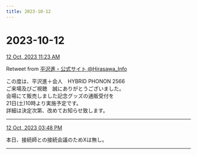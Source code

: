 ```yaml
---
title: 2023-10-12
---
```

# 2023-10-12

[12 Oct, 2023 11:23 AM](https://twitter.com/Hirasawa_Info/status/1712292790900854876#m)

Retweet from [平沢進・公式サイト @Hirasawa_Info](https://twitter.com/Hirasawa_Info)

この度は、平沢進＋会人　HYBRID PHONON 2566  
ご来場及びご視聴　誠にありがとうございました。  
会場にて販売しました記念グッズの通販受付を  
21日(土)10時より実施予定です。  
詳細は決定次第、改めてお知らせ致します。

---

[12 Oct, 2023 03:48 PM](https://twitter.com/hirasawa/status/1712359453667086605#m)

本日、接続師との接続会議のためXは無し。

---

